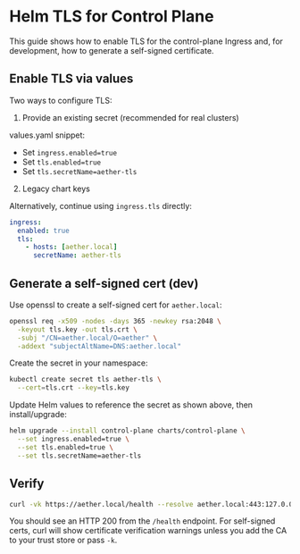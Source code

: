# Helm TLS for Control Plane

This guide shows how to enable TLS for the control-plane Ingress and, for development, how to generate a self-signed certificate.

## Enable TLS via values

Two ways to configure TLS:

1) Provide an existing secret (recommended for real clusters)

values.yaml snippet:

- Set `ingress.enabled=true`
- Set `tls.enabled=true`
- Set `tls.secretName=aether-tls`

2) Legacy chart keys

Alternatively, continue using `ingress.tls` directly:

```yaml
ingress:
  enabled: true
  tls:
    - hosts: [aether.local]
      secretName: aether-tls
```

## Generate a self-signed cert (dev)

Use openssl to create a self-signed cert for `aether.local`:

```bash
openssl req -x509 -nodes -days 365 -newkey rsa:2048 \
  -keyout tls.key -out tls.crt \
  -subj "/CN=aether.local/O=aether" \
  -addext "subjectAltName=DNS:aether.local"
```

Create the secret in your namespace:

```bash
kubectl create secret tls aether-tls \
  --cert=tls.crt --key=tls.key
```

Update Helm values to reference the secret as shown above, then install/upgrade:

```bash
helm upgrade --install control-plane charts/control-plane \
  --set ingress.enabled=true \
  --set tls.enabled=true \
  --set tls.secretName=aether-tls
```

## Verify

```bash
curl -vk https://aether.local/health --resolve aether.local:443:127.0.0.1
```

You should see an HTTP 200 from the `/health` endpoint. For self-signed certs, curl will show certificate verification warnings unless you add the CA to your trust store or pass `-k`.
